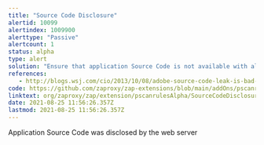 ```yaml
---
title: "Source Code Disclosure"
alertid: 10099
alertindex: 1009900
alerttype: "Passive"
alertcount: 1
status: alpha
type: alert
solution: "Ensure that application Source Code is not available with alternative extensions, and ensure that source code is not present within other files or data deployed to the web server, or served by the web server. "
references:
   - http://blogs.wsj.com/cio/2013/10/08/adobe-source-code-leak-is-bad-news-for-u-s-government/
code: https://github.com/zaproxy/zap-extensions/blob/main/addOns/pscanrulesAlpha/src/main/java/org/zaproxy/zap/extension/pscanrulesAlpha/SourceCodeDisclosureScanRule.java
linktext: org/zaproxy/zap/extension/pscanrulesAlpha/SourceCodeDisclosureScanRule.java
date: 2021-08-25 11:56:26.357Z
lastmod: 2021-08-25 11:56:26.357Z
---
```

Application Source Code was disclosed by the web server
